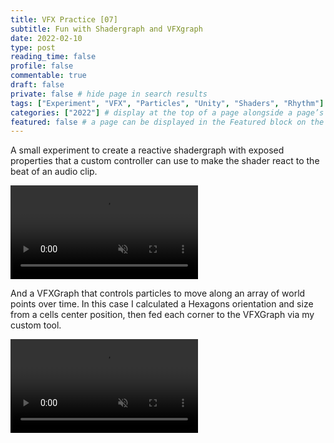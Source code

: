 ```yaml
---
title: VFX Practice [07]
subtitle: Fun with Shadergraph and VFXgraph
date: 2022-02-10
type: post
reading_time: false
profile: false
commentable: true
draft: false
private: false # hide page in search results
tags: ["Experiment", "VFX", "Particles", "Unity", "Shaders", "Rhythm"]
categories: ["2022"] # display at the top of a page alongside a page’s metadata
featured: false # a page can be displayed in the Featured block on the homepage. This is useful for sticky, announcement blog posts or selected publications etc.
---
```

<p>A small experiment to create a reactive shadergraph with exposed properties that a custom controller can use to make the shader react to the beat of an audio clip.</p>

<div class="video_thing">
    <video muted autoplay="" name="media" loop=""><source src="https://raw.githack.com/Denchyaknow/GitSite_Dencho/Develop/assets/media/projects/VFXPractice07/XRLog_2021_768.webm" type="video/mp4"></video>
</div>

<!--more-->

<p>And a VFXGraph that controls particles to move along an array of world points over time. In this case I calculated a Hexagons orientation and size from a cells center position, then fed each corner to the VFXGraph via my custom tool.</p>

<div class="video_thing">
    <video muted autoplay="" name="media" loop=""><source src="https://raw.githack.com/Denchyaknow/GitSite_Dencho/Develop/assets/media/projects/VFXPractice07/XRLog_2022_879.webm" type="video/mp4"></video>
</div>
